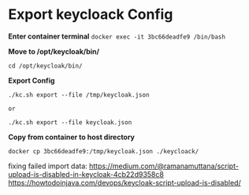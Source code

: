 # Export keycloack Config

**Enter container terminal**
``
docker exec -it 3bc66deadfe9 /bin/bash
``

**Move to /opt/keycloak/bin/**

```
cd /opt/keycloak/bin/
```

**Export Config**
```
./kc.sh export --file /tmp/keycloak.json

or 

./kc.sh export --file keycloak.json
```

**Copy from container to host directory**

```
docker cp 3bc66deadfe9:/tmp/keycloak.json ./keycloack/
```

fixing failed import data:
https://medium.com/@ramanamuttana/script-upload-is-disabled-in-keycloak-4cb22d9358c8
https://howtodoinjava.com/devops/keycloak-script-upload-is-disabled/



